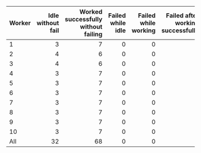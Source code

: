 | Worker   |   Idle without fail |   Worked successfully<br>without failing |   Failed while idle |   Failed while working |   Failed after<br>working successfully |   Non Critical Failures |   Total Failures |   Working times |
|:---------|--------------------:|-----------------------------------------:|--------------------:|-----------------------:|---------------------------------------:|------------------------:|-----------------:|----------------:|
| 1        |                   3 |                                        7 |                   0 |                      0 |                                      0 |                       0 |                0 |               7 |
| 2        |                   4 |                                        6 |                   0 |                      0 |                                      0 |                       0 |                0 |               6 |
| 3        |                   4 |                                        6 |                   0 |                      0 |                                      0 |                       0 |                0 |               6 |
| 4        |                   3 |                                        7 |                   0 |                      0 |                                      0 |                       0 |                0 |               7 |
| 5        |                   3 |                                        7 |                   0 |                      0 |                                      0 |                       0 |                0 |               7 |
| 6        |                   3 |                                        7 |                   0 |                      0 |                                      0 |                       0 |                0 |               7 |
| 7        |                   3 |                                        7 |                   0 |                      0 |                                      0 |                       0 |                0 |               7 |
| 8        |                   3 |                                        7 |                   0 |                      0 |                                      0 |                       0 |                0 |               7 |
| 9        |                   3 |                                        7 |                   0 |                      0 |                                      0 |                       0 |                0 |               7 |
| 10       |                   3 |                                        7 |                   0 |                      0 |                                      0 |                       0 |                0 |               7 |
| All      |                  32 |                                       68 |                   0 |                      0 |                                      0 |                       0 |                0 |              68 |